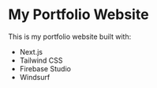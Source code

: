 # My Portfolio Website

This is my portfolio website built with:

- Next.js
- Tailwind CSS
- Firebase Studio
- Windsurf
